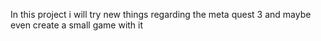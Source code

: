 In this project i will try new things regarding the meta quest 3 and maybe even create a small game with it
